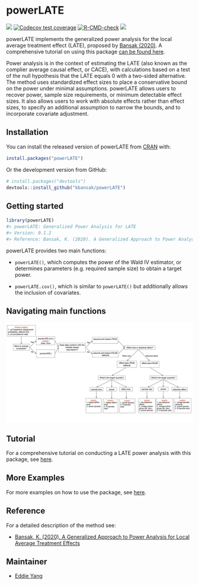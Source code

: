
<!-- README.md is generated from README.Rmd. Please edit that file -->

# powerLATE

<!-- badges: start -->

[![](https://www.r-pkg.org/badges/version/powerLATE?color=green)](https://cran.r-project.org/package=powerLATE)
[![Codecov test
coverage](https://codecov.io/gh/kbansak/powerLATE/branch/master/graph/badge.svg)](https://app.codecov.io/gh/kbansak/powerLATE?branch=master)
[![R-CMD-check](https://github.com/kbansak/powerLATE/actions/workflows/R-CMD-check.yaml/badge.svg)](https://github.com/kbansak/powerLATE/actions/workflows/R-CMD-check.yaml)
[![](http://cranlogs.r-pkg.org/badges/grand-total/powerLATE?color=blue)](https://cran.r-project.org/package=powerLATE)
<!-- badges: end -->

powerLATE implements the generalized power analysis for the local
average treatment effect (LATE), proposed by [Bansak
(2020)](https://projecteuclid.org/download/pdfview_1/euclid.ss/1591171230).
A comprehensive tutorial on using this package [can be found
here](https://github.com/kbansak/powerLATE_tutorial).

Power analysis is in the context of estimating the LATE (also known as
the complier average causal effect, or CACE), with calculations based on
a test of the null hypothesis that the LATE equals 0 with a two-sided
alternative. The method uses standardized effect sizes to place a
conservative bound on the power under minimal assumptions. powerLATE
allows users to recover power, sample size requirements, or minimum
detectable effect sizes. It also allows users to work with absolute
effects rather than effect sizes, to specify an additional assumption to
narrow the bounds, and to incorporate covariate adjustment.

## Installation

You can install the released version of powerLATE from
[CRAN](https://CRAN.R-project.org) with:

``` r
install.packages("powerLATE")
```

Or the development version from GitHub:

``` r
# install.packages("devtools")
devtools::install_github("kbansak/powerLATE")
```

## Getting started

``` r
library(powerLATE)
#> powerLATE: Generalized Power Analysis for LATE
#> Version: 0.1.2
#> Reference: Bansak, K. (2020). A Generalized Approach to Power Analysis for Local Average Treatment Effects. Statistical Science, 35(2), 254-271.
```

powerLATE provides two main functions:

- `powerLATE()`, which computes the power of the Wald IV estimator, or
  determines parameters (e.g. required sample size) to obtain a target
  power.

- `powerLATE.cov()`, which is similar to `powerLATE()` but additionally
  allows the inclusion of covariates.

## Navigating main functions

![](https://github.com/EddieYang211/powerLATE_aux/blob/master/powerLATE_tree.png?raw=true)

## Tutorial

For a comprehensive tutorial on conducting a LATE power analysis with
this package, see [here](https://github.com/kbansak/powerLATE_tutorial).

## More Examples

For more examples on how to use the package, see
[here](https://htmlpreview.github.io/?https://github.com/EddieYang211/powerLATE_aux/blob/master/powerLATE_Examples.html).

## Reference

For a detailed description of the method see:

- [Bansak, K. (2020). A Generalized Approach to Power Analysis for Local
  Average Treatment
  Effects](https://projecteuclid.org/download/pdfview_1/euclid.ss/1591171230)

## Maintainer

- [Eddie Yang](https://github.com/EddieYang211)

